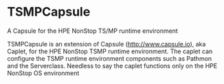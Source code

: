 # TSMPCapsule
A Capsule for the HPE NonStop TS/MP runtime environment

TSMPCapsule is an extension of Capsule (http://www.capsule.io), aka Caplet, for the HPE NonStop TSMP runtime environment. The caplet can configure the TSMP runtime environment components such as Pathmon and the Serverclass. Needless to say the caplet functions only on the HPE NonStop OS environment
